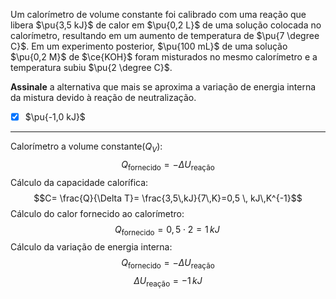 Um calorímetro de volume constante foi calibrado com uma reação que libera $\pu{3,5 kJ}$ de calor em $\pu{0,2 L}$ de uma solução colocada no calorímetro, resultando em um aumento de temperatura de $\pu{7 \degree C}$. Em um experimento posterior, $\pu{100 mL}$ de uma solução $\pu{0,2 M}$ de $\ce{KOH}$ foram misturados no mesmo calorímetro e a temperatura subiu $\pu{2 \degree C}$.

**Assinale** a alternativa que mais se aproxima a variação de energia interna da mistura devido à reação de neutralização.

- [x] $\pu{-1,0 kJ}$

---

Calorímetro a volume constante$(Q_{V})$:
$$Q_\text{fornecido}=-\Delta U_\text{reação}$$
Cálculo da capacidade calorífica:
$$C= \frac{Q}{\Delta T}= \frac{3,5\,kJ}{7\,K}=0,5 \, kJ\,K^{-1}$$
Cálculo do calor fornecido ao calorímetro:
$$Q_\text{fornecido}= 0,5\cdot 2=1\,kJ\,$$
Cálculo da variação de energia interna:
$$Q_\text{fornecido}=-\Delta U_\text{reação}$$
$$\Delta U_\text{reação}=-1\,kJ$$
